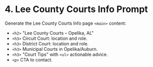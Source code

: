 <!--
File: prompts/4-content-resource-lee-county.md
Version: 1.0.0
Created: 2025-07-12
Modified: 2025-07-12
-->

# 4. Lee County Courts Info Prompt

Generate the Lee County Courts Info page `<main>` content:
- `<h2>` "Lee County Courts – Opelika, AL"
- `<h3>` Circuit Court: location and role.
- `<h3>` District Court: location and role.
- `<h3>` Municipal Courts in Opelika/Auburn.
- `<h3>` "Court Tips" with `<ul>` actionable advice.
- `<p>` CTA to contact.

